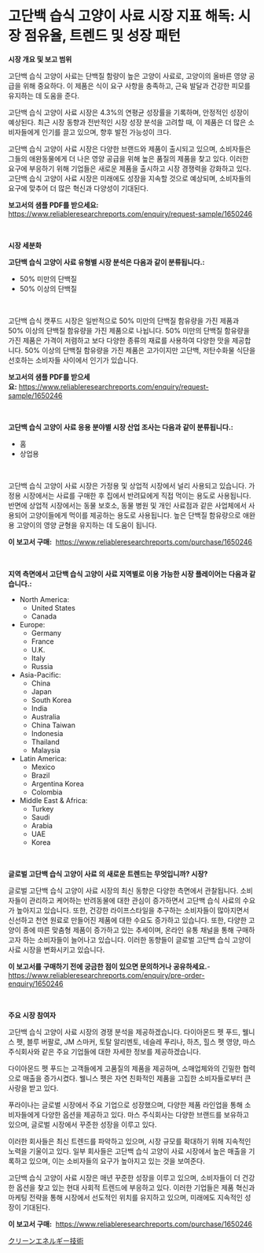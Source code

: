 <p><h1>고단백 습식 고양이 사료 시장 지표 해독: 시장 점유율, 트렌드 및 성장 패턴</h1></p><p><strong>시장 개요 및 보고 범위</strong></p>
<p><p>고단백 습식 고양이 사료는 단백질 함량이 높은 고양이 사료로, 고양이의 올바른 영양 공급을 위해 중요하다. 이 제품은 식이 요구 사항을 충족하고, 근육 발달과 건강한 피모를 유지하는 데 도움을 준다.</p><p>고단백 습식 고양이 사료 시장은 4.3%의 연평균 성장률을 기록하며, 안정적인 성장이 예상된다. 최근 시장 동향과 전반적인 시장 성장 분석을 고려할 때, 이 제품은 더 많은 소비자들에게 인기를 끌고 있으며, 향후 발전 가능성이 크다.</p><p>고단백 습식 고양이 사료 시장은 다양한 브랜드와 제품이 출시되고 있으며, 소비자들은 그들의 애완동물에게 더 나은 영양 공급을 위해 높은 품질의 제품을 찾고 있다. 이러한 요구에 부응하기 위해 기업들은 새로운 제품을 출시하고 시장 경쟁력을 강화하고 있다. 고단백 습식 고양이 사료 시장은 미래에도 성장을 지속할 것으로 예상되며, 소비자들의 요구에 맞추어 더 많은 혁신과 다양성이 기대된다.</p></p>
<p><strong>보고서의 샘플 PDF를 받으세요:</strong> <a href="https://www.reliableresearchreports.com/enquiry/request-sample/1650246">https://www.reliableresearchreports.com/enquiry/request-sample/1650246</a></p>
<p>&nbsp;</p>
<p><strong>시장 세분화</strong></p>
<p><strong>고단백 습식 고양이 사료 유형별 시장 분석은 다음과 같이 분류됩니다.:</strong></p>
<p><ul><li>50% 미만의 단백질</li><li>50% 이상의 단백질</li></ul></p>
<p>&nbsp;</p>
<p><p>고단백 습식 캣푸드 시장은 일반적으로 50% 미만의 단백질 함유량을 가진 제품과 50% 이상의 단백질 함유량을 가진 제품으로 나뉩니다. 50% 미만의 단백질 함유량을 가진 제품은 가격이 저렴하고 보다 다양한 종류의 재료를 사용하여 다양한 맛을 제공합니다. 50% 이상의 단백질 함유량을 가진 제품은 고가이지만 고단백, 저탄수화물 식단을 선호하는 소비자들 사이에서 인기가 있습니다.</p></p>
<p><strong>보고서의 샘플 PDF를 받으세요:</strong>&nbsp;<a href="https://www.reliableresearchreports.com/enquiry/request-sample/1650246">https://www.reliableresearchreports.com/enquiry/request-sample/1650246</a></p>
<p>&nbsp;</p>
<p><strong> 고단백 습식 고양이 사료 응용 분야별 시장 산업 조사는 다음과 같이 분류됩니다.:</strong></p>
<p><ul><li>홈</li><li>상업용</li></ul></p>
<p>&nbsp;</p>
<p><p>고단백 습식 고양이 사료 시장은 가정용 및 상업적 시장에서 널리 사용되고 있습니다. 가정용 시장에서는 사료를 구매한 후 집에서 반려묘에게 직접 먹이는 용도로 사용됩니다. 반면에 상업적 시장에서는 동물 보호소, 동물 병원 및 개인 사료점과 같은 사업체에서 사용되어 고양이들에게 먹이를 제공하는 용도로 사용됩니다. 높은 단백질 함유량으로 애완용 고양이의 영양 균형을 유지하는 데 도움이 됩니다.</p></p>
<p><strong>이 보고서 구매:</strong>&nbsp; <a href="https://www.reliableresearchreports.com/purchase/1650246">https://www.reliableresearchreports.com/purchase/1650246</a></p>
<p>&nbsp;</p>
<p><strong>지역 측면에서 고단백 습식 고양이 사료 지역별로 이용 가능한 시장 플레이어는 다음과 같습니다.:</strong></p>
<p><ul>
    <li>
        North America:
        <ul>
            <li>United States</li>
            <li>Canada</li>
        </ul>
    </li>
    <li>
        Europe:
        <ul>
            <li>Germany</li>
            <li>France</li>
            <li>U.K.</li>
            <li>Italy</li>
            <li>Russia</li>
        </ul>
    </li>
    <li>
        Asia-Pacific:
        <ul>
            <li>China</li>
            <li>Japan</li>
            <li>South Korea</li>
            <li>India</li>
            <li>Australia</li>
            <li>China Taiwan</li>
            <li>Indonesia</li>
            <li>Thailand</li>
            <li>Malaysia</li>
        </ul>
    </li>
    <li>
        Latin America:
        <ul>
            <li>Mexico</li>
            <li>Brazil</li>
            <li>Argentina Korea</li>
            <li>Colombia</li>
        </ul>
    </li>
    <li>
        Middle East & Africa:
        <ul>
            <li>Turkey</li>
            <li>Saudi</li>
            <li>Arabia</li>
            <li>UAE</li>
            <li>Korea</li>
        </ul>
    </li>
    </ul></p>
<p>&nbsp;</p>
<p><strong>글로벌 고단백 습식 고양이 사료 의 새로운 트렌드는 무엇입니까? 시장?</strong></p>
<p><p>글로벌 고단백 습식 고양이 사료 시장의 최신 동향은 다양한 측면에서 관찰됩니다. 소비자들이 관리하고 케어하는 반려동물에 대한 관심이 증가하면서 고단백 습식 사료의 수요가 높아지고 있습니다. 또한, 건강한 라이프스타일을 추구하는 소비자들이 많아지면서 신선하고 천연 원료로 만들어진 제품에 대한 수요도 증가하고 있습니다. 또한, 다양한 고양이 종에 따른 맞춤형 제품이 증가하고 있는 추세이며, 온라인 유통 채널을 통해 구매하고자 하는 소비자들이 늘어나고 있습니다. 이러한 동향들이 글로벌 고단백 습식 고양이 사료 시장을 변화시키고 있습니다.</p></p>
<p><strong>이 보고서를 구매하기 전에 궁금한 점이 있으면 문의하거나 공유하세요.</strong>- <a href="https://www.reliableresearchreports.com/enquiry/pre-order-enquiry/1650246">https://www.reliableresearchreports.com/enquiry/pre-order-enquiry/1650246</a></p>
<p>&nbsp;</p>
<p><strong>주요 시장 참여자</strong></p>
<p><p>고단백 습식 고양이 사료 시장의 경쟁 분석을 제공하겠습니다. 다이아몬드 펫 푸드, 웰니스 펫, 블루 버팔로, JM 스마커, 토탈 알리멘토, 네슬레 푸리나, 하츠, 힐스 펫 영양, 마스 주식회사와 같은 주요 기업들에 대한 자세한 정보를 제공하겠습니다.</p><p>다이아몬드 펫 푸드는 고객들에게 고품질의 제품을 제공하며, 소매업체와의 긴밀한 협력으로 매출을 증가시켰다. 웰니스 펫은 자연 친화적인 제품을 고집한 소비자들로부터 큰 사랑을 받고 있다. </p><p>푸라이나는 글로벌 시장에서 주요 기업으로 성장했으며, 다양한 제품 라인업을 통해 소비자들에게 다양한 옵션을 제공하고 있다. 마스 주식회사는 다양한 브랜드를 보유하고 있으며, 글로벌 시장에서 꾸준한 성장을 이루고 있다.</p><p>이러한 회사들은 최신 트렌드를 파악하고 있으며, 시장 규모를 확대하기 위해 지속적인 노력을 기울이고 있다. 일부 회사들은 고단백 습식 고양이 사료 시장에서 높은 매출을 기록하고 있으며, 이는 소비자들의 요구가 높아지고 있는 것을 보여준다.</p><p>고단백 습식 고양이 사료 시장은 매년 꾸준한 성장을 이루고 있으며, 소비자들이 더 건강한 옵션을 찾고 있는 현대 사회적 트렌드에 부응하고 있다. 이러한 기업들은 제품 혁신과 마케팅 전략을 통해 시장에서 선도적인 위치를 유지하고 있으며, 미래에도 지속적인 성장이 기대된다.</p></p>
<p><strong>이 보고서 구매:</strong>&nbsp;&nbsp;<a href="https://www.reliableresearchreports.com/purchase/1650246">https://www.reliableresearchreports.com/purchase/1650246</a></p>
<p><p><a href="https://github.com/lily-u-genius/Market-Research-Report-List-1/blob/main/928668010900.md">クリーンエネルギー技術</a></p></p>
